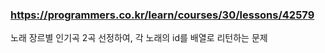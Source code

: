 ### https://programmers.co.kr/learn/courses/30/lessons/42579

노래 장르별 인기곡 2곡 선정하여, 각 노래의 id를 배열로 리턴하는 문제
